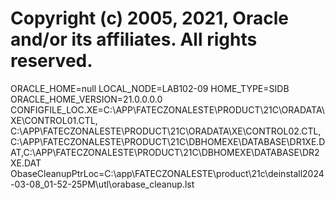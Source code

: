 # Copyright (c) 2005, 2021, Oracle and/or its affiliates.  All rights reserved.
ORACLE_HOME=null
LOCAL_NODE=LAB102-09
HOME_TYPE=SIDB
ORACLE_HOME_VERSION=21.0.0.0.0
CONFIGFILE_LOC.XE=C:\APP\FATECZONALESTE\PRODUCT\21C\ORADATA\XE\CONTROL01.CTL, C:\APP\FATECZONALESTE\PRODUCT\21C\ORADATA\XE\CONTROL02.CTL,C:\APP\FATECZONALESTE\PRODUCT\21C\DBHOMEXE\DATABASE\DR1XE.DAT,C:\APP\FATECZONALESTE\PRODUCT\21C\DBHOMEXE\DATABASE\DR2XE.DAT
ObaseCleanupPtrLoc=C:\app\FATECZONALESTE\product\21c\\deinstall2024-03-08_01-52-25PM\utl\orabase_cleanup.lst
                                                                                                                                                                                                                                                                                                                                                                                                                                                                                                                                                                                                                                                                                                                                                                                                                                                                                                                                                                                                                                                                                                         